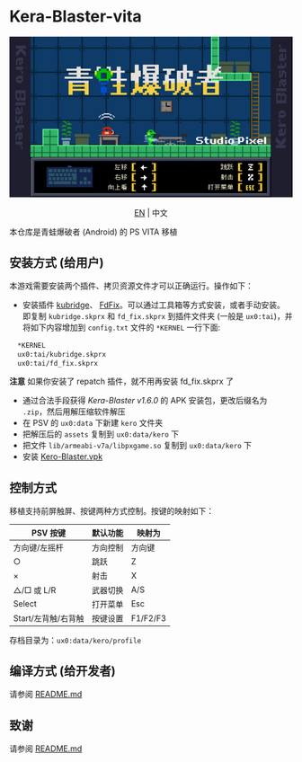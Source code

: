 # Kera-Blaster-vita

![Title screen](./screenshots/title_cn.jpg)

<p align="center"><a href="README.md">EN</a> | 中文</p>

本仓库是青蛙爆破者 (Android) 的 PS VITA 移植

## 安装方式 (给用户)

本游戏需要安装两个插件、拷贝资源文件才可以正确运行。操作如下：

- 安装插件 [kubridge](https://github.com/TheOfficialFloW/kubridge/releases/)、
  [FdFix](https://github.com/TheOfficialFloW/FdFix/releases/)。可以通过工具箱等方式安装，或者手动安装。
  即复制 `kubridge.skprx` 和 `fd_fix.skprx` 到插件文件夹 (一般是 `ux0:tai`)，并将如下内容增加到 `config.txt`
  文件的 `*KERNEL` 一行下面:

```
  *KERNEL
  ux0:tai/kubridge.skprx
  ux0:tai/fd_fix.skprx
```

**注意** 如果你安装了 repatch 插件，就不用再安装 fd_fix.skprx 了

- 通过合法手段获得 *Kera-Blaster v1.6.0* 的 APK 安装包，更改后缀名为 `.zip`，然后用解压缩软件解压
- 在 PSV 的 `ux0:data` 下新建 `kero` 文件夹
- 把解压后的 `assets` 复制到 `ux0:data/kero` 下
- 把文件 `lib/armeabi-v7a/libpxgame.so` 复制到 `ux0:data/kero` 下
- 安装 [Kero-Blaster.vpk](https://github.com/kaaass/Kero-Blaster-vita/releases)

## 控制方式

移植支持前屏触屏、按键两种方式控制。按键的映射如下：

| PSV 按键        | 默认功能 | 映射为   |
|---------------| -------- | -------- |
| 方向键/左摇杆       | 方向控制 | 方向键   |
| ○             | 跳跃     | Z        |
| ×             | 射击     | X        |
| △/□ 或 L/R     | 武器切换 | A/S      |
| Select        | 打开菜单 | Esc      |
| Start/左背触/右背触 | 按键设置 | F1/F2/F3 |

存档目录为：`ux0:data/kero/profile`

## 编译方式 (给开发者)

请参阅 [README.md](README.md)

## 致谢

请参阅 [README.md](README.md)
